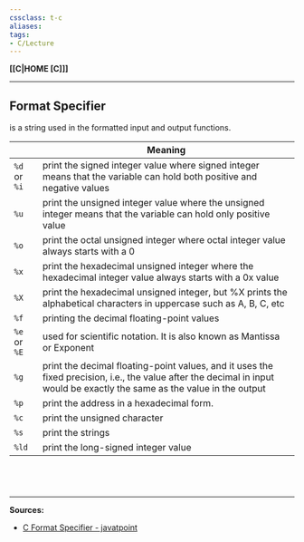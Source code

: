 ```yaml
---
cssclass: t-c
aliases:
tags:
- C/Lecture
---
```

**[[C|HOME [C]]]**

---
## Format Specifier
is a string used in the formatted input and output functions.

|              | Meaning                                                                                                                                                                   |
| ------------ | ------------------------------------------------------------------------------------------------------------------------------------------------------------------------- |
| `%d` or `%i` | print the signed integer value where signed integer means that the variable can hold both positive and negative values                                                    |
| `%u`         | print the unsigned integer value where the unsigned integer means that the variable can hold only positive value                                                          |
| `%o`         | print the octal unsigned integer where octal integer value always starts with a 0                                                                                         |
| `%x`         | print the hexadecimal unsigned integer where the hexadecimal integer value always starts with a 0x value                                                                  |
| `%X`         | print the hexadecimal unsigned integer, but %X prints the alphabetical characters in uppercase such as A, B, C, etc                                                       |
| `%f`         | printing the decimal floating-point values                                                                                                                                |
| `%e` or `%E` | used for scientific notation. It is also known as Mantissa or Exponent                                                                                                    |
| `%g`         | print the decimal floating-point values, and it uses the fixed precision, i.e., the value after the decimal in input would be exactly the same as the value in the output |
| `%p`         | print the address in a hexadecimal form.                                                                                                                                  |
| `%c`         | print the unsigned character                                                                                                                                              |
| `%s`         | print the strings                                                                                                                                                         |
| `%ld`        | print the long-signed integer value                                                                                                                                       |

<br>

# 
---
**Sources:**
- [C Format Specifier - javatpoint](https://www.javatpoint.com/c-format-specifier)